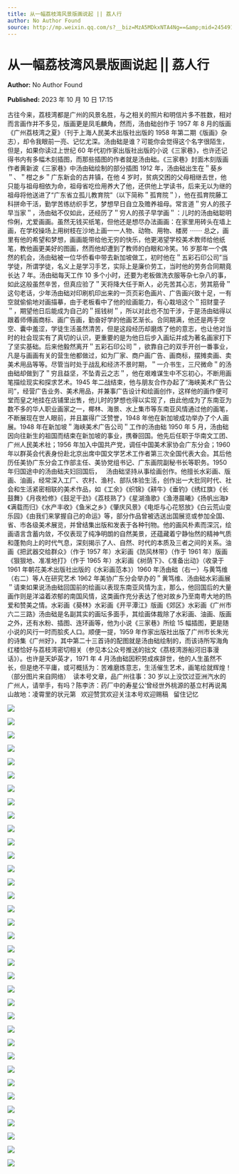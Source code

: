 ```yaml
---
title: 从一幅荔枝湾风景版画说起 || 荔人行
author: No Author Found
source: http://mp.weixin.qq.com/s?__biz=MzA5MDkxNTA4Ng==&amp;mid=2454914257&amp;idx=1&amp;sn=905e6eaf97135597762ec5c4c811b953&amp;chksm=87a3ccb0b0d445a6cc5d6ee6596204aa44a101d1081bd30ae32063b8a5cff356789179b31c52&poc_token=HJ_Do2ejHyO-wNZGG8Q1S8FdPgy1YBBEob-nUEme
---
```


# 从一幅荔枝湾风景版画说起 || 荔人行

**Author:** No Author Found

**Published:** 2023 年 10 月 10 日 17:15

古往今来，荔枝湾都是广州的风景名胜，与之相关的照片和明信片多不胜数，相对而言画作并不多见，版画更是凤毛麟角，然而，汤由础创作于 1957 年 8 月的版画《广州荔枝湾之夏》（刊于上海人民美术出版社出版的 1958 年第二期《版画》杂志），却令我眼前一亮、记忆尤深。汤由础是谁？可能你会觉得这个名字很陌生，但是，如果你读过上世纪 60 年代初作家出版社出版的小说《三家巷》，也许还记得书内有多幅木刻插图，而那些插图的作者就是汤由础。《三家巷》封面木刻版画作者黄新波《三家巷》中汤由础绘制的部分插图 1912 年，汤由础出生在＂葵乡＂、＂柑之乡＂广东新会的古井镇，在他 4 岁时，贫病交困的父母相继去世，他只能与祖母相依为命，祖母省吃俭用养大了他，还供他上学读书，后来无以为继的祖母将他送进了“广东省立孤儿教育院”（以下简称＂孤育院＂），他在孤育院藤工科拼命干活，勤学苦练纺织手艺，梦想早日自立及赡养祖母。常言道＂穷人的孩子早当家＂，汤由础不仅如此，还经历了＂穷人的孩子早学画＂：儿时的汤由础聪明伶俐，尤爱画画。虽然无钱买纸笔，但他还是想尽办法画画：在家里用砖头在墙上画，在学校操场上用树枝在沙地上画一一人物、动物、用物、楼房 ⋯⋯ 总之，画里有他的希望和梦想，画画能带给他无穷的快乐，他更渇望学校美术教师给他纸笔，教他画更美好的图画，然而他却遭到了教师的白眼和冷笑。16 岁那年一个偶然的机会，汤由础被一位华侨看中带去新加坡做工，初时他在＂五彩石印公司”当学徒，所谓学徒，名义上是学习手艺，实际上是廉价劳工，当时他的劳务合同期竟长达 7 年。汤由础每天工作 10 多个小时，还要为老板做洗衣服等杂七杂八的事，如此这般虽然辛苦，但真应验了＂天将降大任于斯人，必先苦其心志，劳其筋骨＂这句老话，少年汤由础对印刷机印出来的一页页彩色画片、广告画兴致十足，一有空就偷偷地对画描摹，由于老板看中了他的绘画能力，有心栽培这个＂招财童子＂，期望他日后能成为自己的＂摇钱树＂，所以对此也不加干涉，于是汤由础得以跟着师傅画商标、画广告画，勤奋好学的他画艺渐长。合同期满，他还是两手空空、囊中羞涩，学徒生活虽然清苦，但是这段经历却磨炼了他的意志，也让他对当时的社会现实有了真切的认识，更重要的是为他日后步入画坛并成为著名画家打下了坚实基础。后来他毅然离开＂五彩石印公司＂，欲靠自己的双手开创一番事业，凡是与画画有关的营生他都做过，如为厂家、商户画广告、画商标，摆摊卖画、卖美术用品等等。尽管当时处于战乱和经济不景时期，＂一介书生，三尺微命＂的汤由础却做到了＂穷且益坚，不坠青云之志＂，他在艰难谋生中不忘初心，不断用画笔描绘现实和探求艺术。1945 年二战结束，他与朋友合作办起了“海峡美术广告公司”，经营广告业务、美术用品，并兼事广告设计和绘画创作，这样他的画作便可堂而皇之地挂在店铺里出售，他儿时的梦想也得以实现了，由此他成为了东南亚为数不多的华人职业画家之一，椰林、海景、水上集市等东南亚风情通过他的画笔，不断展现在世人眼前，并且赢得广泛赞誉，1948 年他在新加坡成功举办了个人画展。1948 年在新加坡＂海峡美术广告公司＂工作的汤由础 1950 年 5 月，汤由础因向往新生的祖国而结束在新加坡的事业，携眷回国。他先后任职于华南文工团、广州人民美术社；1956 年加入中国共产党，调任中国美术家协会广东分会；1960 年以群英会代表身份赴北京出席中国文学艺术工作者第三次全国代表大会。其后他历任美协广东分会工作部主任、美协党组书记、广东画院副秘书长等职务。1950 年归国途中的汤由础夫妇回国后，   汤由础坚持从事绘画创作。他擅长水彩画、版画、油画，经常深入工厂、农村、渔村、部队体验生活，创作出一大批同时代、社会和生活紧密相联的美术作品，如《工余》《织锦》《耕牛》《垂钓》《绣红旗》《长鼓舞》《月夜检修》《鼓足干劲》《荔枝熟了》《星湖渔歌》《渔港晨曦》《扬帆出海》《满载而归》《水产丰收》《鱼米之乡》《肇庆风景》《电炬与心花怒放》《白云荒山变乐园》《由我们来掌握自己的命运》等，部分作品曾被选送出国展览或参加全国、省、市各级美术展览，并曾结集出版和发表于各种刊物。他的画风朴素而深沉，绘画语言含蓄内敛，不仅表现了纯净明朗的自然美景，还蕴藏着宁静怡然的精神气质和蓬勃向上的时代气息，深刻揭示了人、自然、时代的本质及三者之间的关系。油画《把武器交给群众》（作于 1957 年）水彩画《防风林带》（作于 1961 年）版画《狠狠地、准准地打》（作于 1965 年）水彩画《树荫下》、《准备出动》（收录于 1961 年朝花美术出版社出版的《水彩画范本》）1960 年汤由础（右一）与黄笃维（右二）等人在研究艺术 1962 年美协广东分会举办的＂黄笃维、汤由础水彩画展＂请柬如果说汤由础回国前的绘画以表现东南亚风情为主，那么，他回国后的大量画作则是洋溢着浓郁的南国风情，这类画作充分表达了他对故乡乃至南粤大地的热爱和赞美之情。水彩画《葵林》水彩画《开平潭江》版画《郊区》水彩画《广州市六二三路》汤由础是名副其实的画坛多面手，其绘画体裁除了水彩画、油画、版画之外，还有水粉、插图、连环画等，他为小说《三家巷》所绘 15 幅插图，更是随小说的风行一时而脍炙人口。顺便一提，1959 年作家出版社出版了广州市长朱光的诗集《广州好》，其中第二十三首诗的配图就是汤由础绘制的，而该诗所写海角红楼恰好与荔枝湾密切相关（参见本公众号推送的拙文《茘枝湾游船河旧事漫话》）。也许是天妒英才，1971 年 4 月汤由础因积劳成疾辞世，他的人生虽然不长，但是绝不平庸，或可概括为：苦难磨炼意志，生活催生艺术，画笔绘就辉煌！（部分图片来自网络）  读本号文章，品广州往事：30 岁以上没饮过亚洲汽水的广州人，请举手，有吗？陈李济：药厂中的寿星公‘曾经世外桃源的基立村再说禺山故地：凌霄里的状元第   欢迎赞赏欢迎关注本号欢迎赐稿   留住记忆

![](https://mmbiz.qpic.cn/mmbiz_jpg/PJWG74pLsMYT8RiabOYn7Mk94FtqvpBiaib46JC7WlNhdUzrXTsR7UFSfJuR3SAwvPO8B4Kf7bawBTFYXrUW40t2w/640)

![](https://mmbiz.qpic.cn/mmbiz_png/PJWG74pLsMYT8RiabOYn7Mk94FtqvpBiaibce88MCRuSIichLjpGr0WQU0Hngd1vA69WEQ9GWKllyibBS9gFA6gK5Zg/640)

![](https://mmbiz.qpic.cn/mmbiz_jpg/PJWG74pLsMYT8RiabOYn7Mk94FtqvpBiaibib6NJDsr0icDQolqeQ5G4OUWceFRmc9pJSr1QGGH2HrquWE4wN57TSfQ/640)

![](https://mmbiz.qpic.cn/mmbiz_jpg/PJWG74pLsMYT8RiabOYn7Mk94FtqvpBiaibhp0qofqmsDP8I8rzMGawgm6N95lDEyeSMjN8aFiaCjRmDSoACpj1y3Q/640)

![](https://mmbiz.qpic.cn/mmbiz_png/PJWG74pLsMYT8RiabOYn7Mk94FtqvpBiaibXiaSFoFHM7rQAia6IPcBCXdzvwKbIhdC9t0KibF0l7sDLkUv4KLSIZdGg/640)

![](https://mmbiz.qpic.cn/mmbiz_png/PJWG74pLsMYT8RiabOYn7Mk94FtqvpBiaibaia15tFOJjgYgHdA8j1vRO4X7icoChehwteM8JRCLsJKeluWXpmP3Tlg/640)

![](https://mmbiz.qpic.cn/mmbiz_gif/PJWG74pLsMYT8RiabOYn7Mk94FtqvpBiaib58ib1FwoaU7MhpDtIz3ibW1ia45GMJ8wDUXe5mZSibIicKZVo6KQ6ENd7Bw/640)

![](https://mmbiz.qpic.cn/mmbiz_jpg/PJWG74pLsMYT8RiabOYn7Mk94FtqvpBiaibTKkWdlMlpHxC3hUiauyKFXoUuBqd89PFib8kZ3JbjDJPwN0SLcq3Xia0A/640)

![](https://mmbiz.qpic.cn/mmbiz_jpg/PJWG74pLsMYT8RiabOYn7Mk94FtqvpBiaibahpfJUSkeVjKDD9TsUIuV82TpbFMU99u6e9fHnW586d7bWYQ2yjB2A/640)

![](https://mmbiz.qpic.cn/mmbiz_jpg/PJWG74pLsMYT8RiabOYn7Mk94FtqvpBiaibISjkqQh462uaMze2vV599lGWnVM7jic3cPC7AT0hLrHeibsbY8XRLSpw/640)

![](https://mmbiz.qpic.cn/mmbiz_jpg/PJWG74pLsMYT8RiabOYn7Mk94FtqvpBiaibrbCaFYdMAEOBGTEVKPTBT6A4m4PibiaQ5eAZjIiaZe1VSyoyeIJXJ15Eg/640)

![](https://mmbiz.qpic.cn/mmbiz_png/PJWG74pLsMYT8RiabOYn7Mk94FtqvpBiaibScFdZvicwrFzfz3fRIfHE6Md1MTkxwDIrRQ6FKBSfUjZ7IkYRFwBE3g/640)

![](https://mmbiz.qpic.cn/mmbiz_jpg/PJWG74pLsMYT8RiabOYn7Mk94FtqvpBiaib5qgSJ4CtzPepIs0yEW23net0kram4z9xiaJV2Fm7CibONUS6o5kTrqFA/640)

![](https://mmbiz.qpic.cn/mmbiz_png/PJWG74pLsMYT8RiabOYn7Mk94FtqvpBiaibel0Zv52HyzkAZzNpMKq1g6YTzSdZkdia8xw8vYGkbAFzbrSgwVsI1SA/640)

![](https://mmbiz.qpic.cn/mmbiz_jpg/PJWG74pLsMYT8RiabOYn7Mk94FtqvpBiaibZfbibfHYQgl0qkzwQ46hD05WnXRB4eTypxwYLE6JDyrs23Fef4Vagvg/640)

![](https://mmbiz.qpic.cn/mmbiz_jpg/PJWG74pLsMYT8RiabOYn7Mk94FtqvpBiaib1vIufzXhlYy79TmVkE6LvzqGK1zfG8EDETyBaibaPvL9yzAwhnJzWaw/640)

![](https://mmbiz.qpic.cn/mmbiz_png/PJWG74pLsMYT8RiabOYn7Mk94FtqvpBiaibsT4nT5d7AAGfhsPxHGznkE1yibFQOpraDibnfzBG2Zuw3mD0W7w0LFIQ/640)

![](https://mmbiz.qpic.cn/mmbiz_jpg/PJWG74pLsMYT8RiabOYn7Mk94FtqvpBiaibcYpMCu6cPnAUzFYK1icuRR92s8ydic5zicoObx1yJrbYm7S7KuHWD1Nxw/640)

![](https://mmbiz.qpic.cn/mmbiz_jpg/PJWG74pLsMYT8RiabOYn7Mk94FtqvpBiaibmickMfgKaiaFibLaDOVUtZaQyPFPT5QfZicFtuBzAwFIOzkVM2QyFLJYqg/640)

![](https://mmbiz.qpic.cn/mmbiz_jpg/PJWG74pLsMYT8RiabOYn7Mk94FtqvpBiaib648khql20Hw6PXgOAsHF7icNPZKYNIgQNHic4g0N2Ka2yK9CeUt9a3OQ/640)

![](https://mmbiz.qpic.cn/mmbiz_jpg/PJWG74pLsMYT8RiabOYn7Mk94FtqvpBiaibeaiamX4HYCw8oic8n82Q2DXxWBhnVR08yomHwWEY9qM6tG6w1Q78aAeQ/640)

![](https://mmbiz.qpic.cn/mmbiz_gif/PJWG74pLsMYT8RiabOYn7Mk94FtqvpBiaib8pIXEaeZTUG1I7icQtHTjoicZtn59dekY4nBPLPGmLXJKN2hLOJMcwoA/640)

![](https://mmbiz.qpic.cn/mmbiz_png/PJWG74pLsMYT8RiabOYn7Mk94FtqvpBiaibScFdZvicwrFzfz3fRIfHE6Md1MTkxwDIrRQ6FKBSfUjZ7IkYRFwBE3g/640)

![](https://mmbiz.qpic.cn/mmbiz_jpg/PJWG74pLsMYT8RiabOYn7Mk94FtqvpBiaiboPP3VJxzQl8FQAVT7aNvr7TGtqUs8vdTqibIX98cJG3SywOw4vqiaMJw/640)

![](https://mmbiz.qpic.cn/mmbiz_png/PJWG74pLsMYT8RiabOYn7Mk94FtqvpBiaibel0Zv52HyzkAZzNpMKq1g6YTzSdZkdia8xw8vYGkbAFzbrSgwVsI1SA/640)

![](https://mmbiz.qpic.cn/mmbiz_png/PJWG74pLsMYT8RiabOYn7Mk94FtqvpBiaibScFdZvicwrFzfz3fRIfHE6Md1MTkxwDIrRQ6FKBSfUjZ7IkYRFwBE3g/640)

![](https://mmbiz.qpic.cn/mmbiz_jpg/PJWG74pLsMYT8RiabOYn7Mk94FtqvpBiaibmpicWicasB74Oywd0abScWRpY7AzEhQIaYjribuUwNRKSKhwxgK8ltbMw/640)

![](https://mmbiz.qpic.cn/mmbiz_png/PJWG74pLsMYT8RiabOYn7Mk94FtqvpBiaibel0Zv52HyzkAZzNpMKq1g6YTzSdZkdia8xw8vYGkbAFzbrSgwVsI1SA/640)

![](https://mmbiz.qpic.cn/mmbiz_jpg/PJWG74pLsMYT8RiabOYn7Mk94FtqvpBiaibA6mYUqGibmequxV3wNeRcbXgGaXpO40LKVFe2mXiaEAOM6NS74nbRUsw/640)

![](https://mmbiz.qpic.cn/mmbiz_jpg/PJWG74pLsMYT8RiabOYn7Mk94FtqvpBiaibEfsZ2lk5w5p7RicSRbyyPkER07tGMQDVjv15HnN8YkETsaTZuKdvRYA/640)

![](https://mmbiz.qpic.cn/mmbiz_jpg/PJWG74pLsMYT8RiabOYn7Mk94FtqvpBiaibiauYLnJA3gVTKXFmE4iaL8x9ABcfbbde5XOgHr6JsHBAt4fTQ9hcNib7Q/640)

![](https://mmbiz.qpic.cn/mmbiz_jpg/PJWG74pLsMYT8RiabOYn7Mk94FtqvpBiaibHLt5W01yCnia9pm6QARItga1DXKMibw4zia9xZOoMLfyFic4XUFQywqXzA/640)

![](https://mmbiz.qpic.cn/mmbiz_jpg/PJWG74pLsMYT8RiabOYn7Mk94FtqvpBiaibicajyJcmbes1CUtBdwl0I0qy2BBUCwCadpFhF2ibL1qUeIZXJcdraMKQ/640)

![](https://mmbiz.qpic.cn/mmbiz_jpg/PJWG74pLsMYT8RiabOYn7Mk94FtqvpBiaibg7JT7sRy8vWuvicaD7v1eNotI5nffS3xt88XTLzAUKm0Qib7NicpHNVeQ/640)

![](https://mmbiz.qpic.cn/mmbiz_jpg/PJWG74pLsMYT8RiabOYn7Mk94FtqvpBiaibedDMbDuYCECRgYFQCf5P02EblJ4kc4HOZuFv4XQPCrI0arMXMD8HJQ/640)
